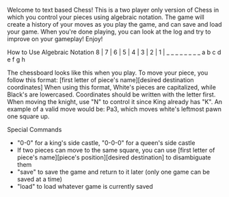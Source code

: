 Welcome to text based Chess! This is a two player only version of Chess in which you control your pieces using algebraic notation.
The game will create a history of your moves as you play the game, and can save and load your game. 
When you're done playing, you can look at the log and try to improve on your gameplay! Enjoy!

How to Use Algebraic Notation
8 |
7 |
6 |
5 |
4 |
3 |
2 |
1 | _  _  _  _  _  _  _  _
    a  b  c  d  e  f  g  h

The chessboard looks like this when you play. To move your piece, you follow this format:
[first letter of piece's name][desired destination coordinates]
When using this format, White's pieces are capitalized, while Black's are lowercased. 
Coordinates should be written with the letter first.
When moving the knight, use "N" to control it since King already has "K".
An example of a valid move would be: Pa3, which moves white's leftmost pawn one square up.

Special Commands
- "0-0" for a king's side castle, "0-0-0" for a queen's side castle
- If two pieces can move to the same square, you can use [first letter of piece's name][piece's position][desired destination] 
  to disambiguate them
- "save" to save the game and return to it later (only one game can be saved at a time)
- "load" to load whatever game is currently saved
